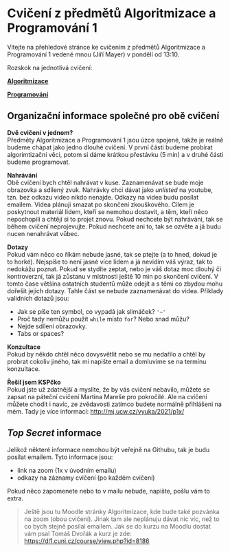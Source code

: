 # Cvičení z předmětů Algoritmizace a Programování 1

Vítejte na přehledové stránce ke cvičením z předmětů Algoritmizace a Programování 1 vedené mnou (Jiří Mayer) v pondělí od 13:10.

Rozskok na jednotlivá cvičení:

**[Algoritmizace](alg)**

**[Programování](prg)**


## Organizační informace společné pro obě cvičení

**Dvě cvičení v jednom?**<br>
Předměty Algoritmizace a Programování 1 jsou úzce spojené, takže je reálně budeme chápat jako jedno dlouhé cvičení. V první části budeme probírat algorimtizační věci, potom si dáme krátkou přestávku (5 min) a v druhé části budeme programovat.

**Nahrávání**<br>
Obě cvičení bych chtěl nahrávat v kuse. Zaznamenávat se bude moje obrazovka a sdílený zvuk. Nahrávky chci dávat jako *unlisted* na youtube, tzn. bez odkazu video nikdo nenajde. Odkazy na videa budu posílat emailem. Videa plánuji smazat po skončení zkouškového. Cílem je poskytnout materiál lidem, kteří se nemohou dostavit, a těm, kteří něco nepochopili a chtějí si to projet znovu. Pokud nechcete být nahráváni, tak se během cvičení neprojevujte. Pokud nechcete ani to, tak se ozvěte a já budu nucen nenahrávat vůbec.

**Dotazy**<br>
Pokud vám něco co říkám nebude jasné, tak se ptejte (a to hned, dokud je to horké). Nejspíše to není jasné více lidem a já nevidím váš výraz, tak to nedokážu poznat. Pokud se stydíte zeptat, nebo je váš dotaz moc dlouhý či kontroverzní, tak já zůstanu v místnosti ještě 10 min po skončení cvičení. V tomto čase většina ostatních studentů může odejít a s těmi co zbydou mohu dořešit jejich dotazy. Tahle část se nebude zaznamenávat do videa. Příklady validních dotazů jsou:

- Jak se píše ten symbol, co vypadá jak slimáček? `'~'`
- Proč tady nemůžu použít `while` místo `for`? Nebo snad můžu?
- Nejde sdílení obrazovky.
- Tabs or spaces?

**Konzultace**<br>
Pokud by někdo chtěl něco dovysvětlit nebo se mu nedařilo a chtěl by probrat cokoliv jiného, tak mi napište email a domluvíme se na termínu konzultace.

**Řešil jsem KSPčko**<br>
Pokud jste už zdatnější a myslíte, že by vás cvičení nebavilo, můžete se zapsat na páteční cvičení Martina Mareše pro pokročilé. Ale na cvičení můžete chodit i navíc, ze zvědavosti zatímco budete normálně přihlášeni na mém. Tady je více informací: http://mj.ucw.cz/vyuka/2021/p1x/


## *Top Secret* informace

Jelikož některé informace nemohou být veřejně na Githubu, tak je budu posílat emailem. Tyto informace jsou:

- link na zoom (1x v úvodním emailu)
- odkazy na záznamy cvičení (po každém cvičení)

Pokud něco zapomenete nebo to v mailu nebude, napište, pošlu vám to extra.

> Ještě jsou tu Moodle stránky Algoritmizace, kde bude také pozvánka na zoom (obou cvičení). Jinak tam ale neplánuju dávat nic víc, než to co bych stejně posílal emailem. Jak se do kurzu na Moodlu dostat vám psal Tomáš Dvořák a kurz je zde:  https://dl1.cuni.cz/course/view.php?id=8186
